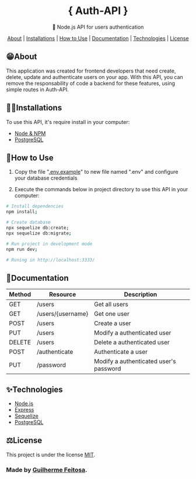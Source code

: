 <h1 align="center">{ Auth-API }</h1>
<p align="center">🔐 Node.js API for users authentication</p>

<p align="center">
    <a href="#about">About</a> |
    <a href="#installations">Installations</a> |
    <a href="#how-to-use">How to Use</a> | 
    <a href="#documentation">Documentation</a> | 
    <a href="#technologies">Technologies</a> | 
    <a href="#license">License</a>
</p>

## 😁**About**
This application was created for frontend developers that need create, delete, update and authenticate users on your app. With this API, you can remove the responsability of code a backend for these features, using simple routes in Auth-API.

## 👨‍💻**Installations**
To use this API, it's require install in your computer:
- [Node & NPM](https://nodejs.org/en/download/)
- [PostgreSQL](https://www.postgresql.org/download/)

## 🚀**How to Use**
1. Copy the file "[.env.example](./.env.example)" to new file named ".env" and configure your database credentials

2. Execute the commands below in project directory to use this API in your computer:
~~~bash
# Install dependencies
npm install;

# Create database
npx sequelize db:create;
npx sequelize db:migrate;

# Run project in development mode
npm run dev;

# Runing in http://localhost:3333/
~~~

## 📄**Documentation**
| Method | Resource          | Description                            |
| ------ | ----------------- | -------------------------------------- | 
| GET    | /users            | Get all users                          |
| GET    | /users/{username} | Get one user                           |
| POST   | /users            | Create a user                          |
| PUT    | /users            | Modify a authenticated user            |
| DELETE | /users            | Delete a authenticated user            |
| POST   | /authenticate     | Authenticate a user                    |
| PUT    | /password         | Modify a authenticated user's password |

## ✨**Technologies**
- [Node.js](https://nodejs.org/en/docs/)
- [Express](https://expressjs.com/)
- [Sequelize](https://sequelize.org/)
- [PostgreSQL](https://www.postgresql.org/docs/)

## ⚖**License**
This project is under the license [MIT](./LICENSE).

### Made by [Guilherme Feitosa](https://github.com/Guilherme-FCM/).
